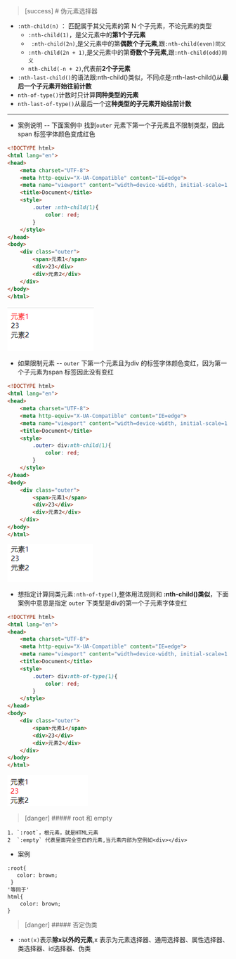 >[success] # 伪元素选择器
* `:nth-child(n)` ： 匹配属于其父元素的第 N 个子元素，不论元素的类型
  * `:nth-child(1)`，是父元素中的**第1个子元素**
  * ` :nth-child(2n)`,是父元素中的第**偶数个子元素**,跟`:nth-child(even)同义`
  * `:nth-child(2n + 1)`,是父元素中的第**奇数个子元素**,跟`:nth-child(odd)同义`
  * `nth-child(-n + 2)`,代表前**2个子元素**
* `:nth-last-child()`的语法跟:nth-child()类似，不同点是:nth-last-child()从**最后一个子元素开始往前计数**
* `nth-of-type()`计数时只计算**同种类型的元素**
* `nth-last-of-type()`从最后一个这**种类型的子元素开始往前计数**

*****
* 案例说明 -- 下面案例中 找到`outer` 元素下第一个子元素且不限制类型，因此span 标签字体颜色变成红色
~~~html
<!DOCTYPE html>
<html lang="en">
<head>
	<meta charset="UTF-8">
	<meta http-equiv="X-UA-Compatible" content="IE=edge">
	<meta name="viewport" content="width=device-width, initial-scale=1.0">
	<title>Document</title>
	<style>
		.outer :nth-child(1){
			color: red;
		}
	</style>
</head>
<body>
	<div class="outer">
		<span>元素1</span>
		<div>23</div>
		<div>元素2</div>
	</div>
</body>
</html>
~~~
![](images/screenshot_1653105097386.png)

* 如果限制元素 -- `outer` 下第一个元素且为div 的标签字体颜色变红，因为第一个子元素为span 标签因此没有变红
~~~html
<!DOCTYPE html>
<html lang="en">
<head>
	<meta charset="UTF-8">
	<meta http-equiv="X-UA-Compatible" content="IE=edge">
	<meta name="viewport" content="width=device-width, initial-scale=1.0">
	<title>Document</title>
	<style>
		.outer> div:nth-child(1){
			color: red;
		}
	</style>
</head>
<body>
	<div class="outer">
		<span>元素1</span>
		<div>23</div>
		<div>元素2</div>
	</div>
</body>
</html>
~~~
![](images/screenshot_1653105292876.png)

* 想指定计算同类元素`:nth-of-type()`,整体用法规则和 **:nth-child()类似**，下面案例中意思是指定 `outer` 下类型是div的第一个子元素字体变红
~~~html
<!DOCTYPE html>
<html lang="en">
<head>
	<meta charset="UTF-8">
	<meta http-equiv="X-UA-Compatible" content="IE=edge">
	<meta name="viewport" content="width=device-width, initial-scale=1.0">
	<title>Document</title>
	<style>
		.outer> div:nth-of-type(1){
			color: red;
		}
	</style>
</head>
<body>
	<div class="outer">
		<span>元素1</span>
		<div>23</div>
		<div>元素2</div>
	</div>
</body>
</html>
~~~
![](images/screenshot_1653105536561.png)

>[danger] ##### root 和 empty
~~~
1. `:root`，根元素，就是HTML元素
2  `:empty` 代表里面完全空白的元素,当元素内部为空例如<div></div>
~~~
* 案例
~~~
:root{
   color: brown;
 }
'等同于'
html{
    color: brown;
}
~~~
>[danger] ##### 否定伪类
* `:not(x)`表示**除x以外的元素**,x 表示为元素选择器、通用选择器、属性选择器、类选择器、id选择器、伪类
